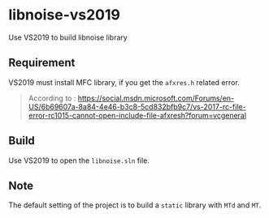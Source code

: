 # libnoise-vs2019
Use VS2019 to build libnoise library

## Requirement

VS2019 must install MFC library, if you get the `afxres.h` related error.

> According to : https://social.msdn.microsoft.com/Forums/en-US/6b69607a-8a84-4e46-b3c8-5cd832bfb9c7/vs-2017-rc-file-error-rc1015-cannot-open-include-file-afxresh?forum=vcgeneral

## Build

Use VS2019 to open the `libnoise.sln` file.

## Note

The default setting of the project is to build a `static` library with `MTd` and `MT`.